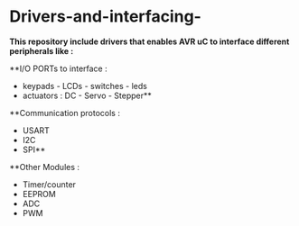 # Drivers-and-interfacing-
**This repository include drivers that enables AVR uC to interface different peripherals like :**   

**I/O PORTs to interface :
- keypads - LCDs - switches - leds 
- actuators : DC - Servo - Stepper** 

**Communication protocols : 
- USART
- I2C 
- SPI** 

**Other Modules : 
- Timer/counter 
- EEPROM 
- ADC 
- PWM 










